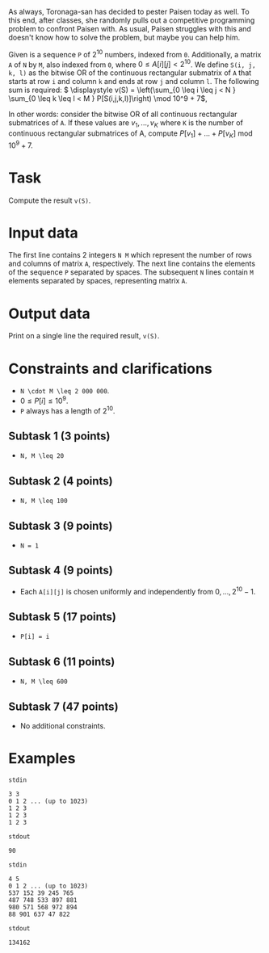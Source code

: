 As always, Toronaga-san has decided to pester Paisen today as well. To this end, after classes, she randomly pulls out a competitive programming problem to confront Paisen with. As usual, Paisen struggles with this and doesn't know how to solve the problem, but maybe you can help him.

Given is a sequence `P` of $2^{10}$ numbers, indexed from `0`. Additionally, a matrix `A` of `N` by `M`, also indexed from `0`, where $0 \leq A[i][j] < 2^{10}$. We define `S(i, j, k, l)` as the bitwise OR of the continuous rectangular submatrix of `A` that starts at row `i` and column `k` and ends at row `j` and column `l`. The following sum is required:
$ \displaystyle v(S) = \left(\sum_{0 \leq i \leq j < N } \sum_{0 \leq k \leq l < M } P[S(i,j,k,l)]\right) \mod 10^9 + 7$,

In other words: consider the bitwise OR of all continuous rectangular submatrices of `A`. If these values are $v_1, ... , v_K$ where `K` is the number of continuous rectangular submatrices of A, compute $P[v_1] + ... + P[v_K]$ mod $10^9 + 7$.

# Task
Compute the result `v(S)`.

# Input data
The first line contains 2 integers `N M` which represent the number of rows and columns of matrix `A`, respectively. The next line contains the elements of the sequence `P` separated by spaces. The subsequent `N` lines contain `M` elements separated by spaces, representing matrix `A`.

# Output data
Print on a single line the required result, `v(S)`.

# Constraints and clarifications
* `N \cdot M \leq 2 000 000`.
* $0 \leq P[i] \leq 10^9$.
* `P` always has a length of $2^{10}$.
## Subtask 1 (3 points)
* `N, M \leq 20`
## Subtask 2 (4 points)
* `N, M \leq 100`
## Subtask 3 (9 points)
* `N = 1`
## Subtask 4 (9 points)
* Each `A[i][j]` is chosen uniformly and independently from ${0, ... , 2^{10} - 1}$.
## Subtask 5 (17 points)
* `P[i] = i`
## Subtask 6 (11 points)
* `N, M \leq 600`
## Subtask 7 (47 points)
* No additional constraints.

# Examples

`stdin`

```
3 3
0 1 2 ... (up to 1023)
1 2 3
1 2 3
1 2 3
```

`stdout`

```
90
```

`stdin`

```
4 5
0 1 2 ... (up to 1023)
537 152 39 245 765
487 748 533 897 881
980 571 568 972 894
88 901 637 47 822
```

`stdout`

```
134162
```
